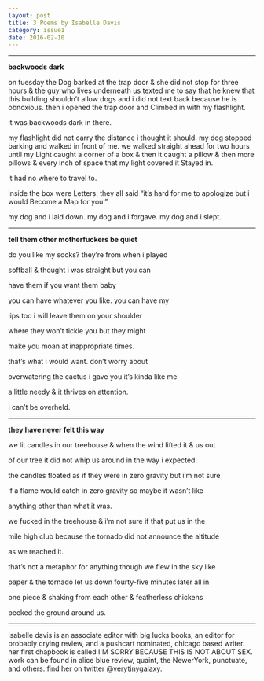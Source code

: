 ```yaml
---
layout: post
title: 3 Poems by Isabelle Davis
category: issue1
date: 2016-02-10
---
```


___

**backwoods dark**

on tuesday the Dog barked at the trap door & she did not stop for 
three hours & the guy who lives underneath us texted me to say that 
he knew that this building shouldn’t allow dogs and i did not text 
back because he is obnoxious.  then i opened the trap door and 
Climbed in with my flashlight.  

it was backwoods dark in there.  

my flashlight did not carry the distance i thought it should.  my dog 
stopped barking and walked in front of me.  we walked straight 
ahead for two hours until my Light caught a corner of a box & then 
it caught a pillow & then more pillows & every inch of space that my 
light covered it Stayed in.  

it had no where to travel to.  

inside the box were Letters.  they all said “it’s hard for me to 
apologize but i would Become a Map for you.”

my dog and i laid down.  my dog and i forgave.  my dog and i slept.


___


**tell them other motherfuckers be quiet**

do you like my socks?  they’re from when i played 

softball & thought i was straight but you can 

have them if you want them baby 

you can have whatever you like.  you can have my 

lips too i will leave them on your shoulder 

where they won’t tickle you but they might 

make you moan at inappropriate times.  

that’s what i would want.  don’t worry about 

overwatering the cactus i gave you it’s kinda like me

a little needy & it thrives on attention.

i can’t be overheld.


___


**they have never felt this way**

we lit candles in our treehouse & when the wind lifted it & us out

of our tree it did not whip us around in the way i expected.  

the candles floated as if they were in zero gravity but i’m not sure 

if a flame would catch in zero gravity so maybe it wasn’t like 

anything other than what it was.  

we fucked in the treehouse & i’m not sure if that put us in the 

mile high club because the tornado did not announce the altitude 

as we reached it.  

that’s not a metaphor for anything though we flew in the sky like 

paper & the tornado let us down fourty-five minutes later all in 

one piece & shaking from each other & featherless chickens 

pecked the ground around us.

___

isabelle davis is an associate editor with big lucks books, an editor for probably crying review, and a pushcart nominated, chicago based writer. her first chapbook is called I'M SORRY BECAUSE THIS IS NOT ABOUT SEX. work can be found in alice blue review, quaint, the NewerYork, punctuate, and others. find her on twitter [@verytinygalaxy](https://twitter.com/verytinygalaxy).
